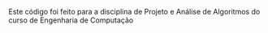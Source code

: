 Este código foi feito para a disciplina de Projeto e Análise de Algoritmos do curso de Engenharia de Computação
